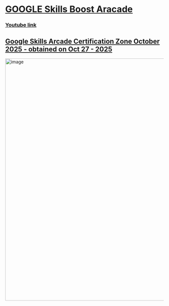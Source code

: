 # [GOOGLE Skills Boost Aracade](https://go.cloudskillsboost.google/arcade)

### [Youtube link](https://www.youtube.com/watch?v=PVld1GQSZ5g)


## [Google Skills Arcade Certification Zone October 2025 - obtained on Oct 27 - 2025](https://www.skills.google/public_profiles/c6f6b970-44b0-4e4a-8cc7-e5035174e458/badges/19629048)
<img width="740" height="771" alt="image" src="https://github.com/user-attachments/assets/a95061ff-3d15-44a7-88cf-a381176d0a5a" />
